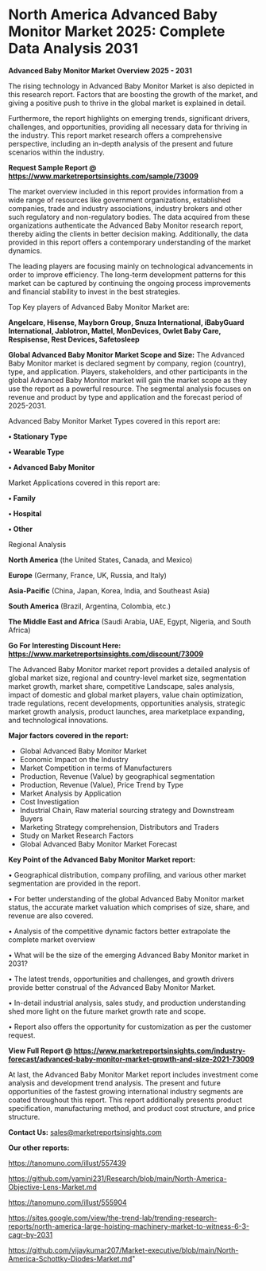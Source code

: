 # North America Advanced Baby Monitor Market 2025: Complete Data Analysis 2031

<Strong> Advanced Baby Monitor Market Overview 2025 - 2031</strong>

The rising technology in Advanced Baby Monitor Market is also depicted in this research report. Factors that are boosting the growth of the market, and giving a positive push to thrive in the global market is explained in detail.

Furthermore, the report highlights on emerging trends, significant drivers, challenges, and opportunities, providing all necessary data for thriving in the industry. This report market research offers a comprehensive perspective, including an in-depth analysis of the present and future scenarios within the industry.

<strong>Request Sample Report @ <a href=https://www.marketreportsinsights.com/sample/73009>https://www.marketreportsinsights.com/sample/73009</a></strong>

The market overview included in this report provides information from a wide range of resources like government organizations, established companies, trade and industry associations, industry brokers and other such regulatory and non-regulatory bodies. The data acquired from these organizations authenticate the Advanced Baby Monitor research report, thereby aiding the clients in better decision making. Additionally, the data provided in this report offers a contemporary understanding of the market dynamics.

The leading players are focusing mainly on technological advancements in order to improve efficiency. The long-term development patterns for this market can be captured by continuing the ongoing process improvements and financial stability to invest in the best strategies.

Top Key players of Advanced Baby Monitor Market are:

<strong>Angelcare, Hisense, Mayborn Group, Snuza International, iBabyGuard International, Jablotron, Mattel, MonDevices, Owlet Baby Care, Respisense, Rest Devices, Safetosleep</strong>

<strong><b>Global Advanced Baby Monitor Market Scope and Size:</b></strong>
The Advanced Baby Monitor market is declared segment by company, region (country), type, and application. Players, stakeholders, and other participants in the global Advanced Baby Monitor market will gain the market scope as they use the report as a powerful resource. The segmental analysis focuses on revenue and product by type and application and the forecast period of 2025-2031.

Advanced Baby Monitor Market Types covered in this report are:

<strong>• Stationary Type

• Wearable Type

• Advanced Baby Monitor</strong>

Market Applications covered in this report are:

<strong>• Family

• Hospital

• Other</strong> 

Regional Analysis

<strong>North America</strong> (the United States, Canada, and Mexico)

<strong>Europe</strong> (Germany, France, UK, Russia, and Italy)

<strong>Asia-Pacific</strong> (China, Japan, Korea, India, and Southeast Asia)

<strong>South America</strong> (Brazil, Argentina, Colombia, etc.)

<strong>The Middle East and Africa</strong> (Saudi Arabia, UAE, Egypt, Nigeria, and South Africa)

<strong>Go For Interesting Discount Here: <a href=https://www.marketreportsinsights.com/discount/73009>https://www.marketreportsinsights.com/discount/73009</a></strong>

The Advanced Baby Monitor market report provides a detailed analysis of global market size, regional and country-level market size, segmentation market growth, market share, competitive Landscape, sales analysis, impact of domestic and global market players, value chain optimization, trade regulations, recent developments, opportunities analysis, strategic market growth analysis, product launches, area marketplace expanding, and technological innovations.

<strong><b>Major factors covered in the report:</b></strong>
<ul>
  <li>Global Advanced Baby Monitor Market </li>
  <li>Economic Impact on the Industry</li>
  <li>Market Competition in terms of Manufacturers</li>
  <li>Production, Revenue (Value) by geographical segmentation</li>
  <li>Production, Revenue (Value), Price Trend by Type</li>
  <li>Market Analysis by Application</li>
  <li>Cost Investigation</li>
  <li>Industrial Chain, Raw material sourcing strategy and Downstream Buyers</li>
  <li>Marketing Strategy comprehension, Distributors and Traders</li>
  <li>Study on Market Research Factors</li>
  <li>Global Advanced Baby Monitor Market Forecast</li>
</ul>

<strong><b>Key Point of the Advanced Baby Monitor Market report:</b></strong>

• Geographical distribution, company profiling, and various other market segmentation are provided in the report.

• For better understanding of the global Advanced Baby Monitor market status, the accurate market valuation which comprises of size, share, and revenue are also covered.

• Analysis of the competitive dynamic factors better extrapolate the complete market overview

• What will be the size of the emerging Advanced Baby Monitor market in 2031?

• The latest trends, opportunities and challenges, and growth drivers provide better construal of the Advanced Baby Monitor Market.

• In-detail industrial analysis, sales study, and production understanding shed more light on the future market growth rate and scope.

• Report also offers the opportunity for customization as per the customer request.

<strong><b>View Full Report @ <a href=https://www.marketreportsinsights.com/industry-forecast/advanced-baby-monitor-market-growth-and-size-2021-73009>https://www.marketreportsinsights.com/industry-forecast/advanced-baby-monitor-market-growth-and-size-2021-73009</a></b></strong>


At last, the Advanced Baby Monitor Market report includes investment come analysis and development trend analysis. The present and future opportunities of the fastest growing international industry segments are coated throughout this report. This report additionally presents product specification, manufacturing method, and product cost structure, and price structure.

<strong>Contact Us:</strong>
sales@marketreportsinsights.com

<strong>Our other reports:</strong>

<a href=https://tanomuno.com/illust/557439>https://tanomuno.com/illust/557439</a>

<a href=https://github.com/yamini231/Research/blob/main/North-America-Objective-Lens-Market.md>https://github.com/yamini231/Research/blob/main/North-America-Objective-Lens-Market.md</a>

<a href=https://tanomuno.com/illust/555904>https://tanomuno.com/illust/555904</a>

<a href=https://sites.google.com/view/the-trend-lab/trending-research-reports/north-america-large-hoisting-machinery-market-to-witness-6-3-cagr-by-2031>https://sites.google.com/view/the-trend-lab/trending-research-reports/north-america-large-hoisting-machinery-market-to-witness-6-3-cagr-by-2031</a>

<a href=https://github.com/vijaykumar207/Market-executive/blob/main/North-America-Schottky-Diodes-Market.md>https://github.com/vijaykumar207/Market-executive/blob/main/North-America-Schottky-Diodes-Market.md</a>"
